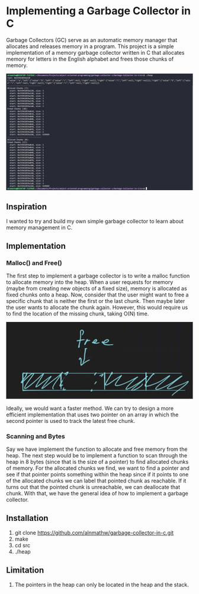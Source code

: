 # Implementing a Garbage Collector in C 
Garbage Collectors (GC) serve as an automatic memory manager that allocates and releases memory in a program. This project is a simple implementation of a memory garbage collector written in C that allocates memory for letters in the English alphabet and frees those chunks of memory. 

<center>
    <img src = "public/assets/demo.JPG"/>
</center> 

## Inspiration 
I wanted to try and build my own simple garbage collector to learn about memory management in C. 

## Implementation 
### Malloc() and Free()
The first step to implement a garbage collector is to write a malloc function to allocate memory into the heap. When a user requests for memory (maybe from creating new objects of a fixed size), memory is allocated as fixed chunks onto a heap. Now, consider that the user might want to free a specific chunk that is neither the first or the last chunk. Then maybe later the user wants to allocate the chunk again. However, this would require us to find the location of the missing chunk, taking O(N) time. 

<center>
    <img src = "public/assets/freechunk.jpg"/>
</center> 

Ideally, we would want a faster method. We can try to design a more efficient implementation that uses two pointer on an array in which the second pointer is used to track the latest free chunk. 

### Scanning and Bytes
Say we have implement the function to allocate and free memory from the heap. The next step would be to implement a function to scan through the heap in 8 bytes (since that is the size of a pointer) to find allocated chunks of memory. For the allocated chunks we find, we want to find a pointer and see if that pointer points something within the heap since if it points to one of the allocated chunks we can label that pointed chunk as reachable. If it turns out that the pointed chunk is unreachable, we can deallocate that chunk. With that, we have the general idea of how to implement a garbage collector. 

## Installation
1) git clone https://github.com/alnmathw/garbage-collector-in-c.git
2) make
3) cd src
4) ./heap

## Limitation 
1) The pointers in the heap can only be located in the heap and the stack.


